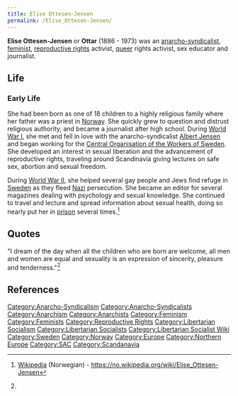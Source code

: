 ```yaml
---
title: Elise Ottesen-Jensen
permalink: /Elise_Ottesen-Jensen/
---
```


**Elise Ottesen-Jensen** or **Ottar** (1886 - 1973) was an
[anarcho-syndicalist](Anarcho-Syndicalism "wikilink"),
[feminist](Feminism "wikilink"), [reproductive
rights](Reproductive_Rights "wikilink") activist,
[queer](Queer_People "wikilink") rights activist, sex educator and
journalist.

## Life

### Early Life

She had been born as one of 18 children to a highly religious family
where her father was a priest in [Norway](Kingdom_of_Norway "wikilink").
She quickly grew to question and distrust religious authority, and
became a journalist after high school. During [World War
I](World_War_I "wikilink"), she met and fell in love with the
anarcho-syndicalist [Albert Jensen](Albert_Jensen "wikilink") and began
working for the [Central Organisation of the Workers of
Sweden](Central_Organisation_of_the_Workers_of_Sweden "wikilink"). She
developed an interest in sexual liberation and the advancement of
reproductive rights, traveling around Scandinavia giving lectures on
safe sex, abortion and sexual freedom.

During [World War II](World_War_II "wikilink"), she helped several gay
people and Jews find refuge in [Sweden](Kingdom_of_Sweden "wikilink") as
they fleed [Nazi](Nazism "wikilink") persecution. She became an editor
for several magazines dealing with psychology and sexual knowledge. She
continued to travel and lecture and spread information about sexual
health, doing so nearly put her in [prison](prison "wikilink") several
times.[^1]

## Quotes

"I dream of the day when all the children who are born are welcome, all
men and women are equal and sexuality is an expression of sincerity,
pleasure and tenderness."[^2]

## References

<references />

[Category:Anarcho-Syndicalism](Category:Anarcho-Syndicalism "wikilink")
[Category:Anarcho-Syndicalists](Category:Anarcho-Syndicalists "wikilink")
[Category:Anarchism](Category:Anarchism "wikilink")
[Category:Anarchists](Category:Anarchists "wikilink")
[Category:Feminism](Category:Feminism "wikilink")
[Category:Feminists](Category:Feminists "wikilink")
[Category:Reproductive Rights](Category:Reproductive_Rights "wikilink")
[Category:Libertarian
Socialism](Category:Libertarian_Socialism "wikilink")
[Category:Libertarian
Socialists](Category:Libertarian_Socialists "wikilink")
[Category:Libertarian Socialist
Wiki](Category:Libertarian_Socialist_Wiki "wikilink")
[Category:Sweden](Category:Sweden "wikilink")
[Category:Norway](Category:Norway "wikilink")
[Category:Europe](Category:Europe "wikilink") [Category:Northern
Europe](Category:Northern_Europe "wikilink")
[Category:SAC](Category:SAC "wikilink")
[Category:Scandanavia](Category:Scandanavia "wikilink")

[^1]: [Wikipedia](Wikipedia "wikilink") (Norwegian) -
    <https://no.wikipedia.org/wiki/Elise_Ottesen-Jensen>

[^2]: